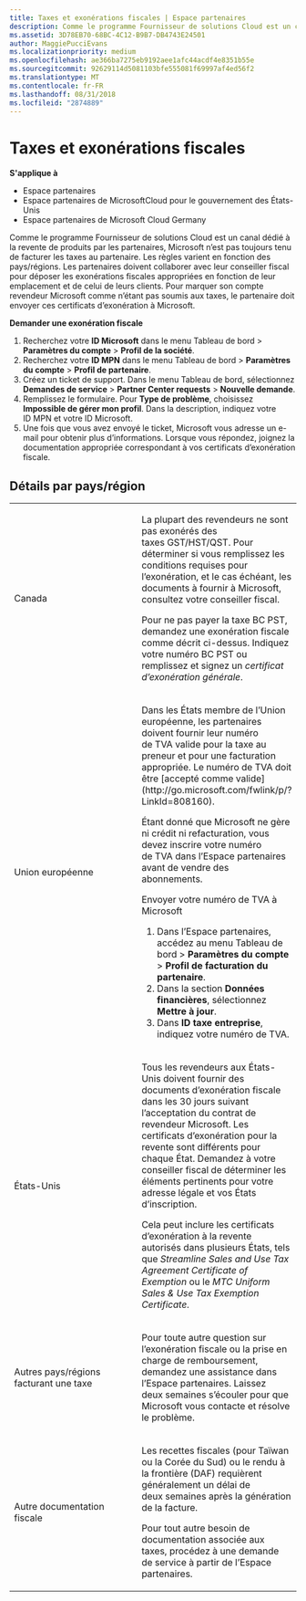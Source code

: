 ```yaml
---
title: Taxes et exonérations fiscales | Espace partenaires
description: Comme le programme Fournisseur de solutions Cloud est un canal dédié à la revente de produits par les partenaires, Microsoft n’est pas toujours tenu de facturer les taxes au partenaire.
ms.assetid: 3D78EB70-68BC-4C12-B9B7-DB4743E24501
author: MaggiePucciEvans
ms.localizationpriority: medium
ms.openlocfilehash: ae366ba7275eb9192aee1afc44acdf4e8351b55e
ms.sourcegitcommit: 92629114d5081103bfe555081f69997af4ed56f2
ms.translationtype: MT
ms.contentlocale: fr-FR
ms.lasthandoff: 08/31/2018
ms.locfileid: "2874889"
---
```

# <a name="tax-and-tax-exemptions"></a>Taxes et exonérations fiscales

**S'applique à**

-  Espace partenaires
-  Espace partenaires de MicrosoftCloud pour le gouvernement des États-Unis
-  Espace partenaires de Microsoft Cloud Germany

Comme le programme Fournisseur de solutions Cloud est un canal dédié à la revente de produits par les partenaires, Microsoft n’est pas toujours tenu de facturer les taxes au partenaire. Les règles varient en fonction des pays/régions. Les partenaires doivent collaborer avec leur conseiller fiscal pour déposer les exonérations fiscales appropriées en fonction de leur emplacement et de celui de leurs clients. Pour marquer son compte revendeur Microsoft comme n’étant pas soumis aux taxes, le partenaire doit envoyer ces certificats d’exonération à Microsoft.

**Demander une exonération fiscale**

1.  Recherchez votre **ID&nbsp;Microsoft** dans le menu Tableau de bord &gt; **Paramètres du compte** &gt; **Profil de la société**.
2.  Recherchez votre **ID&nbsp;MPN** dans le menu Tableau de bord &gt; **Paramètres du compte** &gt; **Profil de partenaire**.
3.  Créez un ticket de support. Dans le menu Tableau de bord, sélectionnez **Demandes de service** &gt; **Partner Center requests** &gt; **Nouvelle demande**.
4.  Remplissez le formulaire. Pour **Type de problème**, choisissez **Impossible de gérer mon profil**. Dans la description, indiquez votre ID&nbsp;MPN et votre ID&nbsp;Microsoft.
5.  Une fois que vous avez envoyé le ticket, Microsoft vous adresse un e-mail pour obtenir plus d’informations. Lorsque vous répondez, joignez la documentation appropriée correspondant à vos certificats d’exonération fiscale.

## <a name="details-by-countryregion"></a>Détails par pays/région


<table>
<colgroup>
<col width="50%" />
<col width="50%" />
</colgroup>
<tbody>
<tr class="odd">
<td>Canada</td>
<td><p>La plupart des revendeurs ne sont pas exonérés des taxes&nbsp;GST/HST/QST. Pour déterminer si vous remplissez les conditions requises pour l’exonération, et le cas échéant, les documents à fournir à Microsoft, consultez votre conseiller fiscal.</p>
<p>Pour ne pas payer la taxe BC&nbsp;PST, demandez une exonération fiscale comme décrit ci-dessus. Indiquez votre numéro BC&nbsp;PST ou remplissez et signez un <em>certificat d’exonération générale</em>.</p></td>
</tr>
<tr class="even">
<td>Union européenne</td>
<td><p>Dans les États membre de l’Union européenne, les partenaires doivent fournir leur numéro de&nbsp;TVA valide pour la taxe au preneur et pour une facturation appropriée. Le numéro de&nbsp;TVA doit être [accepté comme valide](http://go.microsoft.com/fwlink/p/?LinkId=808160).</p>
<p>Étant donné que Microsoft ne gère ni crédit ni refacturation, vous devez inscrire votre numéro de&nbsp;TVA dans l’Espace partenaires avant de vendre des abonnements.</p>
<p>Envoyer votre numéro de&nbsp;TVA à Microsoft</strong></p>
<ol>
<li>Dans l’Espace partenaires, accédez au menu Tableau de bord &gt; <strong>Paramètres du compte</strong> &gt; <strong>Profil de facturation du partenaire</strong>.</li>
<li>Dans la section <strong>Données financières</strong>, sélectionnez <strong>Mettre à jour</strong>.</li>
<li>Dans <strong>ID taxe entreprise</strong>, indiquez votre numéro de&nbsp;TVA.</li>
</ol></td>
</tr>
<tr class="odd">
<td>États-Unis</td>
<td><p>Tous les revendeurs aux États-Unis doivent fournir des documents d’exonération fiscale dans les 30&nbsp;jours suivant l’acceptation du contrat de revendeur Microsoft. Les certificats d’exonération pour la revente sont différents pour chaque État. Demandez à votre conseiller fiscal de déterminer les éléments pertinents pour votre adresse légale et vos États d’inscription.</p>
<p>Cela peut inclure les certificats d’exonération à la revente autorisés dans plusieurs États, tels que <em>Streamline Sales and Use Tax Agreement Certificate of Exemption</em> ou le <em>MTC Uniform Sales &amp; Use Tax Exemption Certificate</em>.</p></td>
</tr>
<tr class="even">
<td>Autres pays/régions facturant une taxe</td>
<td><p>Pour toute autre question sur l’exonération fiscale ou la prise en charge de remboursement, demandez une assistance dans l’Espace partenaires. Laissez deux&nbsp;semaines s’écouler pour que Microsoft vous contacte et résolve le problème.</p></td>
</tr>
<tr class="odd">
<td>Autre documentation fiscale</td>
<td><p>Les recettes fiscales (pour Taïwan ou la Corée du Sud) ou le rendu à la frontière (DAF) requièrent généralement un délai de deux&nbsp;semaines après la génération de la facture.</p>
<p>Pour tout autre besoin de documentation associée aux taxes, procédez à une demande de service à partir de l’Espace partenaires.</p></td>
</tr>
</tbody>
</table>

 

 

 



